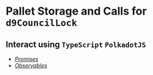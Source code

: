 # Pallet Storage and Calls for `d9CouncilLock`

## Interact using `TypeScript` `PolkadotJS`

- *[Promises](./docs/using_api_promise.md)*
- *[Observables](./docs/using_api_rx.md)*

